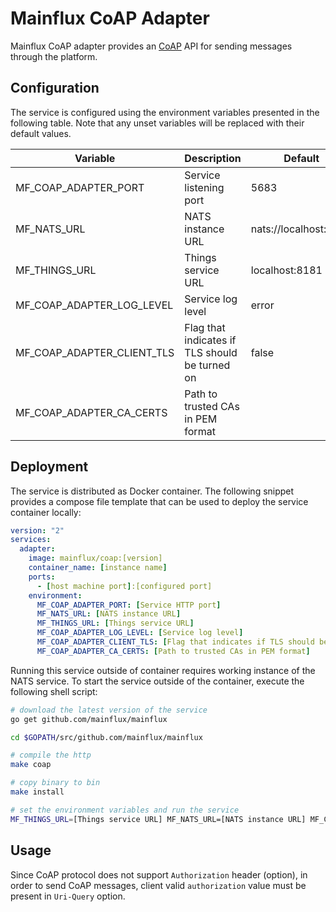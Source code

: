 # Mainflux CoAP Adapter

Mainflux CoAP adapter provides an [CoAP](http://coap.technology/) API for sending messages through the
platform.

## Configuration

The service is configured using the environment variables presented in the
following table. Note that any unset variables will be replaced with their
default values.

| Variable                   | Description                                    | Default               |
|----------------------------|------------------------------------------------|-----------------------|
| MF_COAP_ADAPTER_PORT       | Service listening port                         | 5683                  |
| MF_NATS_URL                | NATS instance URL                              | nats://localhost:4222 |
| MF_THINGS_URL              | Things service URL                             | localhost:8181        |
| MF_COAP_ADAPTER_LOG_LEVEL  | Service log level                              | error                 |
| MF_COAP_ADAPTER_CLIENT_TLS | Flag that indicates if TLS should be turned on | false                 |
| MF_COAP_ADAPTER_CA_CERTS   | Path to trusted CAs in PEM format              |                       |

## Deployment

The service is distributed as Docker container. The following snippet provides
a compose file template that can be used to deploy the service container locally:

```yaml
version: "2"
services:
  adapter:
    image: mainflux/coap:[version]
    container_name: [instance name]
    ports:
      - [host machine port]:[configured port]
    environment:
      MF_COAP_ADAPTER_PORT: [Service HTTP port]
      MF_NATS_URL: [NATS instance URL]
      MF_THINGS_URL: [Things service URL]
      MF_COAP_ADAPTER_LOG_LEVEL: [Service log level]
      MF_COAP_ADAPTER_CLIENT_TLS: [Flag that indicates if TLS should be turned on]
      MF_COAP_ADAPTER_CA_CERTS: [Path to trusted CAs in PEM format]
```

Running this service outside of container requires working instance of the NATS service.
To start the service outside of the container, execute the following shell script:

```bash
# download the latest version of the service
go get github.com/mainflux/mainflux

cd $GOPATH/src/github.com/mainflux/mainflux

# compile the http
make coap

# copy binary to bin
make install

# set the environment variables and run the service
MF_THINGS_URL=[Things service URL] MF_NATS_URL=[NATS instance URL] MF_COAP_ADAPTER_PORT=[Service HTTP port] MF_COAP_ADAPTER_LOG_LEVEL=[Service log level] MF_COAP_ADAPTER_CLIENT_TLS=[Flag that indicates if TLS should be turned on] MF_COAP_ADAPTER_CA_CERTS=[Path to trusted CAs in PEM format] $GOBIN/mainflux-coap
```

## Usage

Since CoAP protocol does not support `Authorization` header (option), in order to send CoAP messages,
client valid `authorization` value must be present in `Uri-Query` option.
